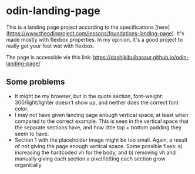 # odin-landing-page

This is a landing page project according to the specifications [here]
(https://www.theodinproject.com/lessons/foundations-landing-page). It's made mostly with
flexbox properties. In my opinion, it's a good project to really get your feet wet with
flexbox.

The page is accessible via this link: https://dashikibulbasaur.github.io/odin-landing-page/

## Some problems
- It might be my browser, but in the quote section, font-weight: 300/light/lighter doesn't show
up, and neither does the correct font color.
- I may not have given landing page enough vertical space, at least when compared to the
correct example. This is seen in the vertical space that the separate sections have, and
how little top + bottom padding they seem to have.
- Section 1 with the placeholder image might be too small. Again, a result of not giving
the page enough vertical space. Some possible fixes: a) increasing the hardcoded vh for
the body, and b) removing vh and manually giving each section a pixel/letting each section 
grow organically

